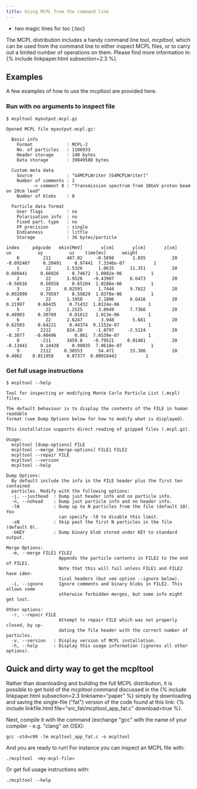 ```yaml
---
title: Using MCPL from the command line
---
```


- two magic lines for toc
{:toc}

The MCPL distribution includes a handy command line tool, _mcpltool_, which can
be used from the command line to either inspect MCPL files, or to carry out a
limited number of operations on them. Please find more information in: {%
include linkpaper.html subsection=2.3 %}.

## Examples

A few examples of how to use the mcpltool are provided here.

### Run with no arguments to inspect file

```shell
$ mcpltool myoutput.mcpl.gz
```
```
Opened MCPL file myoutput.mcpl.gz:

  Basic info
    Format             : MCPL-2
    No. of particles   : 1106933
    Header storage     : 140 bytes
    Data storage       : 39849588 bytes

  Custom meta data
    Source             : "G4MCPLWriter [G4MCPLWriter]"
    Number of comments : 1
          -> comment 0 : "Transmission spectrum from 10GeV proton beam on 20cm lead"
    Number of blobs    : 0

  Particle data format
    User flags         : no
    Polarisation info  : no
    Fixed part. type   : no
    FP precision       : single
    Endianness         : little
    Storage            : 36 bytes/particle

index     pdgcode   ekin[MeV]       x[cm]       y[cm]       z[cm]          ux          uy          uz    time[ms]      weight
    0         211      487.02     -0.5898       1.835          20   -0.092407     0.20491     0.97441  7.3346e-07           1
    1          22      1.5326      1.0635      11.351          20    0.080441     0.66026     0.74672  1.0882e-06           1
    2          22      3.9526    -0.43907      8.6473          20    -0.56616     0.50558     0.65104  1.0286e-06           1
    3          22     0.82591      1.7444      9.7622          20    0.092099     0.79597     0.59829  1.0378e-06           1
    4          22      1.1958      2.1806      8.6416          20     0.21997     0.66435     0.71432  1.0124e-06           1
    5          22      1.2525      3.0949      7.7366          20     0.48903     0.30789     0.81612   1.013e-06           1
    6          22      2.6247       3.948       5.681          20     0.62503     0.64221     0.44374  9.1152e-07           1
    7        2212      824.28     -1.8797     -2.5124          20     -0.3077    -0.40496       0.861  7.6539e-07           1
    8        -211      3459.8    -0.79521     0.91481          20    -0.13441     0.14438     0.98035  7.0618e-07           1
    9        2112     0.30553      54.471      33.386          20      0.4862    0.011958     0.87377  0.00016442           1
```

### Get full usage instructions

```shell
$ mcpltool --help
```
```
Tool for inspecting or modifying Monte Carlo Particle List (.mcpl) files.

The default behaviour is to display the contents of the FILE in human readable
format (see Dump Options below for how to modify what is displayed).

This installation supports direct reading of gzipped files (.mcpl.gz).

Usage:
  mcpltool [dump-options] FILE
  mcpltool --merge [merge-options] FILE1 FILE2
  mcpltool --repair FILE
  mcpltool --version
  mcpltool --help

Dump Options:
  By default include the info in the FILE header plus the first ten contained
  particles. Modify with the following options:
  -j, --justhead  : Dump just header info and no particle info.
  -n, --nohead    : Dump just particle info and no header info.
  -lN             : Dump up to N particles from the file (default 10). You
                    can specify -l0 to disable this limit.
  -sN             : Skip past the first N particles in the file (default 0).
  -bKEY           : Dump binary blob stored under KEY to standard output.

Merge Options:
  -m, --merge FILE1 FILE2
                    Appends the particle contents in FILE2 to the end of FILE1.
                    Note that this will fail unless FILE1 and FILE2 have iden-
                    tical headers (but see option --ignore below).
  -i, --ignore      Ignore comments and binary blobs in FILE2. This allows some
                    otherwise forbidden merges, but some info might get lost.

Other options:
  -r, --repair FILE
                    Attempt to repair FILE which was not properly closed, by up-
                    dating the file header with the correct number of particles.
  -v, --version   : Display version of MCPL installation.
  -h, --help      : Display this usage information (ignores all other options).

```

## Quick and dirty way to get the mcpltool

Rather than downloading and building the full MCPL distribution, it is possible to get hold
of the _mcpltool_ command discussed in the {% include linkpaper.html subsection=2.3
linkname="paper" %} simply by downloading and saving the
single-file ("fat") version of the code found at this link: {% include linkfile.html file="src_fat/mcpltool_app_fat.c" download=true %}.

Next, compile it with the command (exchange "gcc" with the name of your compiler - e.g.
"clang" on OSX):

```shell
gcc -std=c99 -lm mcpltool_app_fat.c -o mcpltool
```

And you are ready to run! For instance you can inspect an MCPL file with:

```shell
./mcpltool  <my-mcpl-file>
```

Or get full usage instructions with:

```shell
./mcpltool --help
```
